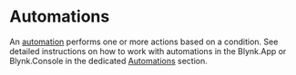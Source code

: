 # Automations

An [automation](../concepts/automations.md) performs one or more actions based on a condition. See detailed instructions on how to work with automations in the Blynk.App or Blynk.Console in the dedicated [Automations](../concepts/automations.md) section.

